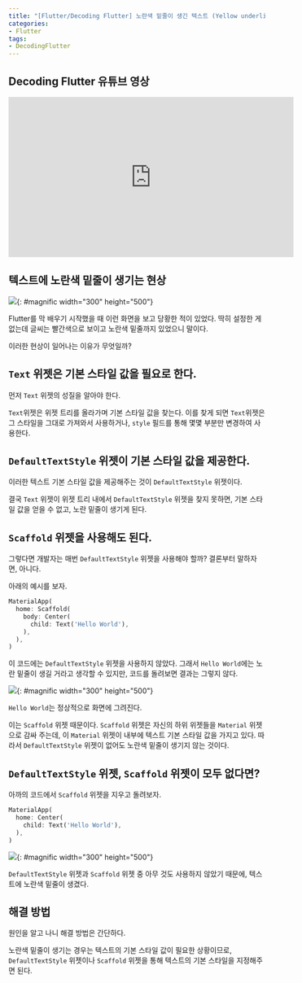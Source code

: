 ```yaml
---
title: "[Flutter/Decoding Flutter] 노란색 밑줄이 생긴 텍스트 (Yellow underline text)"
categories:
- Flutter
tags:
- DecodingFlutter
---
```


## Decoding Flutter 유튜브 영상

<iframe width="560" height="315" src="https://www.youtube.com/embed/DUX1uVCewvk?cc_load_policy=1" frameborder="0" allowfullscreen></iframe>

<br>

## 텍스트에 노란색 밑줄이 생기는 현상

![](/assets/flutter/DecodingFlutter/Yellow-underline-text/Example1.png){: #magnific width="300" height="500"}

Flutter를 막 배우기 시작했을 때 이런 화면을 보고 당황한 적이 있었다. 딱히 설정한 게 없는데 글씨는 빨간색으로 보이고 노란색 밑줄까지 있었으니 말이다.

이러한 현상이 일어나는 이유가 무엇일까?

## `Text` 위젯은 기본 스타일 값을 필요로 한다.

먼저 `Text` 위젯의 성질을 알아야 한다.

`Text`위젯은 위젯 트리를 올라가며 기본 스타일 값을 찾는다. 이를 찾게 되면 `Text`위젯은 그 스타일을 그대로 가져와서 사용하거나, `style` 필드를 통해 몇몇 부분만 변경하여 사용한다.

## `DefaultTextStyle` 위젯이 기본 스타일 값을 제공한다.

이러한 텍스트 기본 스타일 값을 제공해주는 것이 `DefaultTextStyle` 위젯이다.

결국 `Text` 위젯이 위젯 트리 내에서 `DefaultTextStyle` 위젯을 찾지 못하면, 기본 스타일 값을 얻을 수 없고, 노란 밑줄이 생기게 된다.

## `Scaffold` 위젯을 사용해도 된다.

그렇다면 개발자는 매번 `DefaultTextStyle` 위젯을 사용해야 할까? 결론부터 말하자면, 아니다.

아래의 예시를 보자.

``` dart
MaterialApp(
  home: Scaffold(
    body: Center(
      child: Text('Hello World'),
    ),
  ),
)
```

이 코드에는 `DefaultTextStyle` 위젯을 사용하지 않았다. 그래서 `Hello World`에는 노란 밑줄이 생길 거라고 생각할 수 있지만, 코드를 돌려보면 결과는 그렇지 않다.

![](/assets/flutter/DecodingFlutter/Yellow-underline-text/Example2.png){: #magnific width="300" height="500"}

`Hello World`는 정상적으로 화면에 그려진다.

이는 `Scaffold` 위젯 때문이다. `Scaffold` 위젯은 자신의 하위 위젯들을 `Material` 위젯으로 감싸 주는데, 이 `Material` 위젯이 내부에 텍스트 기본 스타일 값을 가지고 있다. 따라서 `DefaultTextStyle` 위젯이 없어도 노란색 밑줄이 생기지 않는 것이다.

## `DefaultTextStyle` 위젯, `Scaffold` 위젯이 모두 없다면?

아까의 코드에서 `Scaffold` 위젯을 지우고 돌려보자.

``` dart
MaterialApp(
  home: Center(
    child: Text('Hello World'),
  ),
)
```

![](/assets/flutter/DecodingFlutter/Yellow-underline-text/Example3.png){: #magnific width="300" height="500"}

`DefaultTextStyle` 위젯과 `Scaffold` 위젯 중 아무 것도 사용하지 않았기 때문에, 텍스트에 노란색 밑줄이 생겼다.

## 해결 방법

원인을 알고 나니 해결 방법은 간단하다.

노란색 밑줄이 생기는 경우는 텍스트의 기본 스타일 값이 필요한 상황이므로, `DefaultTextStyle` 위젯이나 `Scaffold` 위젯을 통해 텍스트의 기본 스타일을 지정해주면 된다.
